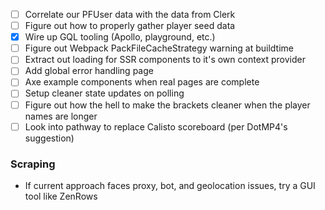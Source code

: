 - [ ] Correlate our PFUser data with the data from Clerk
- [ ] Figure out how to properly gather player seed data
- [x] Wire up GQL tooling (Apollo, playground, etc.)
- [ ] Figure out Webpack PackFileCacheStrategy warning at buildtime
- [ ] Extract out loading for SSR components to it's own context provider
- [ ] Add global error handling page
- [ ] Axe example components when real pages are complete
- [ ] Setup cleaner state updates on polling
- [ ] Figure out how the hell to make the brackets cleaner when the player names are longer
- [ ] Look into pathway to replace Calisto scoreboard (per DotMP4's suggestion)

### Scraping

- If current approach faces proxy, bot, and geolocation issues, try a GUI tool like ZenRows
